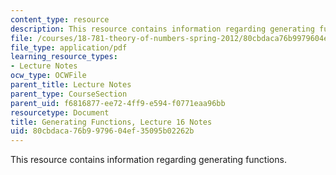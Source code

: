 ```yaml
---
content_type: resource
description: This resource contains information regarding generating functions.
file: /courses/18-781-theory-of-numbers-spring-2012/80cbdaca76b9979604ef35095b02262b_MIT18_781S12_lec16.pdf
file_type: application/pdf
learning_resource_types:
- Lecture Notes
ocw_type: OCWFile
parent_title: Lecture Notes
parent_type: CourseSection
parent_uid: f6816877-ee72-4ff9-e594-f0771eaa96bb
resourcetype: Document
title: Generating Functions, Lecture 16 Notes
uid: 80cbdaca-76b9-9796-04ef-35095b02262b
---
```

This resource contains information regarding generating functions.

